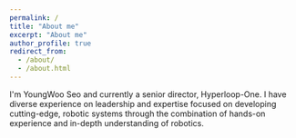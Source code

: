 ```yaml
---
permalink: /
title: "About me"
excerpt: "About me"
author_profile: true
redirect_from: 
  - /about/
  - /about.html
---
```


I'm YoungWoo Seo and currently a senior director, Hyperloop-One. I have diverse experience on leadership and expertise focused on developing cutting-edge, robotic systems through the combination of hands-on experience and in-depth understanding of robotics.

